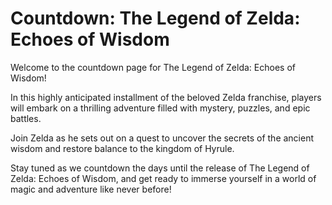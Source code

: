 # Countdown: The Legend of Zelda: Echoes of Wisdom

Welcome to the countdown page for The Legend of Zelda: Echoes of Wisdom!

In this highly anticipated installment of the beloved Zelda franchise, players will embark on a thrilling adventure filled with mystery, puzzles, and epic battles.

Join Zelda as he sets out on a quest to uncover the secrets of the ancient wisdom and restore balance to the kingdom of Hyrule.

Stay tuned as we countdown the days until the release of The Legend of Zelda: Echoes of Wisdom, and get ready to immerse yourself in a world of magic and adventure like never before!
